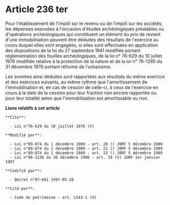 # Article 236 ter

Pour l'établissement de l'impôt sur le revenu ou de l'impôt sur les sociétés, les dépenses exposées à l'occasion d'études
archéologiques préalables ou d'opérations archéologiques qui constituent un élément du prix de revient d'une immobilisation
peuvent être déduites des résultats de l'exercice au cours duquel elles sont engagées, si elles sont effectuées en
application des dispositions de la loi du 27 septembre 1941 modifiée portant réglementation des fouilles archéologiques, de
la loi n° 76-629 du 10 juillet 1976 modifiée relative à la protection de la nature et de la loi n° 76-1285 du 31 décembre
1976 portant réforme de l'urbanisme. 

Les sommes ainsi déduites sont rapportées aux résultats du même exercice et des exercices suivants, au même rythme que
l'amortissement de l'immobilisation et, en cas de cession de celle-ci, à ceux de l'exercice en cours à la date de la cession
pour leur fraction non encore rapportée ou pour leur totalité selon que l'immobilisation est amortissable ou non.

**Liens relatifs à cet article**

	**Cite**:

	  - Loi n°76-629 du 10 juillet 1976 (V)

	**Modifié par**:

	  - Loi n°89-874 du 1 décembre 1989 - art. 20 () JORF 5 décembre 1989
	  - Loi n°89-874 du 1 décembre 1989 - art. 21 () JORF 5 décembre 1989
	  - Loi n°89-874 du 1 décembre 1989 - art. 22 () JORF 5 décembre 1989
	  - Loi n°96-1236 du 30 décembre 1996 - art. 19 (V) JORF 1er janvier 1997

	**Codifié par**:

	  - Décret n°97-661 1997-05-28

	**Cité par**:

	  - Code du patrimoine - art. L543-1 (V)
